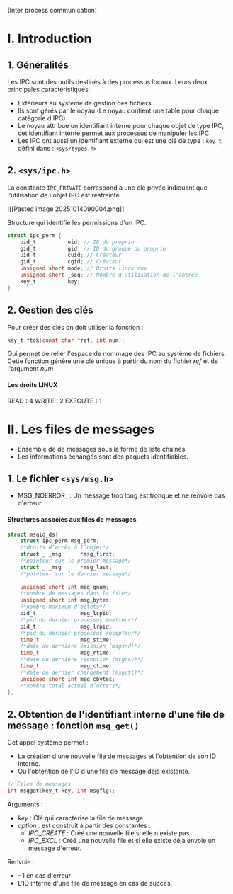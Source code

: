 (Inter process communication)
# I. Introduction
## 1. Généralités
Les IPC sont des outils destinés à des processus locaux. 
Leurs deux principales caractéristiques : 
- Extérieurs au système de gestion des fichiers
- Ils sont gérés par le noyau (Le noyau contient une table pour chaque catégorie d'IPC)
- Le noyau attribue un identifiant interne pour chaque objet de type IPC, cet identifiant interne permet aux processus de manipuler les IPC
- Les IPC ont aussi un identifiant externe qui est une clé de type : ```key_t``` défini dans : ```<sys/types.h>```


## 2. ```<sys/ipc.h>```
La constante ```IPC_PRIVATE``` correspond a une clé privée indiquant que l'utilisation de l'objet IPC est restreinte. 


![[Pasted image 20251014090004.png]]

Structure qui identifie les permissions d'un IPC.
```C
struct ipc_perm {
	uid_t          uid; // ID du proprio
	gid_t          gid; // ID du groupe du proprio
	uid_t          cuid; // Créateur
	gid_t          cgid; // Créateur
	unsigned short mode; // Droits linux rwx
	unsigned short _seq; // Nombre d'utilisation de l'entrée
	key_t          key;
}
```


## 2. Gestion des clés
Pour créer des clés on doit utiliser la fonction : 
```C
key_t ftok(const char *ref, int num);
```
Qui permet de relier l'espace de nommage des IPC au système de fichiers. 
Cette fonction génère une clé unique à partir du nom du fichier $ref$ et de l'argument $num$


#### Les droits LINUX
READ : $4$
WRITE : $2$
EXECUTE : $1$

# II. Les files de messages
- Ensemble de de messages sous la forme de liste chaînés. 
- Les informations échangés sont des paquets identifiables. 

## 1. Le fichier ```<sys/msg.h>```
- MSG_NOERROR_ : Un message trop long est tronqué et ne renvoie pas d'erreur.

#### Structures associés aux files de messages
```C
struct msqid_ds{
	struct ipc_perm msg_perm; 
	/*droits d’accès à l’objet*/
	struct _ _msg      *msg_first; 
	/*pointeur sur le premier message*/
	struct _ _msg      *msg_last; 
	/*pointeur sur le dernier message*/
	
	unsigned short int msg_qnum; 
	/*nombre de messages dans la file*/
	unsigned short int msg_bytes; 
	/*nombre maximum d’octets*/
	pid_t              msg_lspid; 
	/*pid du dernier processus émetteur*/
	pid_t              msg_lrpid; 
	/*pid du dernier processus récepteur*/
	time_t             msg_stime; 
	/*date de dernière émission (msgsnd)*/
	time_t             msg_rtime; 
	/*date de dernière réception (msgrcv)*/
	time_t             msg_ctime; 
	/*date de dernier changement (msgctl)*/
	unsigned short int msg_cbytes; 
	/*nombre total actuel d’octets*/
};
```


## 2. Obtention de l'identifiant interne d'une file de message : fonction ```msg_get()```
Cet appel système permet : 
- La création d'une nouvelle file de messages et l'obtention de son ID interne.
- Ou l'obtention de l'ID d'une file de message déjà existante. 

```C
// Files de messages
int msgget(key_t key, int msgflg);
```
Arguments : 
- $key$ : Clé qui caractérise la file de message
- $option$ : est construit à partir des constantes :
  + $IPC\_CREATE$ : Créé une nouvelle file si elle n'existe pas
  + $IPC\_EXCL$ : Créé une nouvelle file et si elle existe déjà envoie un message d'erreur. 

Renvoie : 
- $-1$ en cas d'erreur
- L'ID interne d'une file de message en cas de succès.

